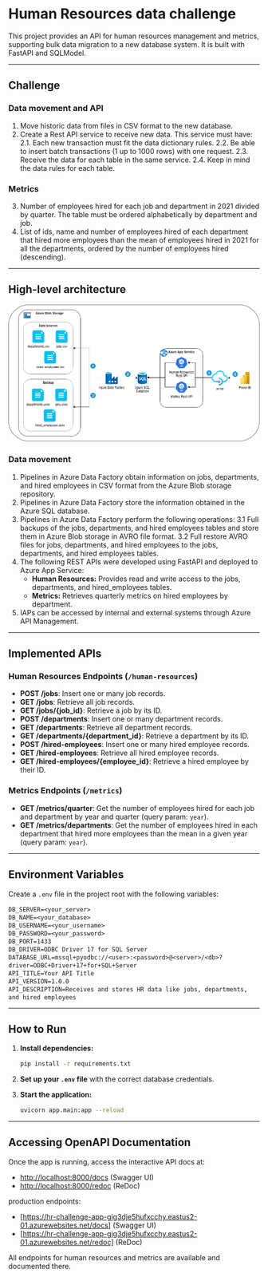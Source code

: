 # Human Resources data challenge

This project provides an API for human resources management and metrics, supporting bulk data migration to a new database system. It is built with FastAPI and SQLModel.

---
## Challenge
### Data movement and API
1. Move historic data from files in CSV format to the new database.
2. Create a Rest API service to receive new data. This service must have:
2.1. Each new transaction must fit the data dictionary rules.
2.2. Be able to insert batch transactions (1 up to 1000 rows) with one request.
2.3. Receive the data for each table in the same service.
2.4. Keep in mind the data rules for each table.

### Metrics
3. Number of employees hired for each job and department in 2021 divided by quarter. The
table must be ordered alphabetically by department and job.
4. List of ids, name and number of employees hired of each department that hired more
employees than the mean of employees hired in 2021 for all the departments, ordered
by the number of employees hired (descending).

---
## High-level architecture

![HR Challenge Architecture](https://github.com/churtado18/hr_challenge_data_migration/blob/develop/Architecture.png?raw=true)

### Data movement
1. Pipelines in Azure Data Factory obtain information on jobs, departments, and hired employees in CSV format from the Azure Blob storage repository.
2. Pipelines in Azure Data Factory store the information obtained in the Azure SQL database.
3. Pipelines in Azure Data Factory perform the following operations:
3.1 Full backups of the jobs, departments, and hired employees tables and store them in Azure Blob storage in AVRO file format.
3.2 Full restore AVRO files for jobs, departments, and hired employees to the jobs, departments, and hired employees tables.
4. The following REST APIs were developed using FastAPI and deployed to Azure App Service:
    - **Human Resources:** Provides read and write access to the jobs, departments, and hired_employees tables.
    - **Metrics:** Retrieves quarterly metrics on hired employees by department.
5. IAPs can be accessed by internal and external systems through Azure API Management.
---

## Implemented APIs

### Human Resources Endpoints (`/human-resources`)
- **POST /jobs**: Insert one or many job records.
- **GET /jobs**: Retrieve all job records.
- **GET /jobs/{job_id}**: Retrieve a job by its ID.
- **POST /departments**: Insert one or many department records.
- **GET /departments**: Retrieve all department records.
- **GET /departments/{department_id}**: Retrieve a department by its ID.
- **POST /hired-employees**: Insert one or many hired employee records.
- **GET /hired-employees**: Retrieve all hired employee records.
- **GET /hired-employees/{employee_id}**: Retrieve a hired employee by their ID.

### Metrics Endpoints (`/metrics`)
- **GET /metrics/quarter**: Get the number of employees hired for each job and department by year and quarter (query param: `year`).
- **GET /metrics/departments**: Get the number of employees hired in each department that hired more employees than the mean in a given year (query param: `year`).

---

## Environment Variables

Create a `.env` file in the project root with the following variables:

```
DB_SERVER=<your_server>
DB_NAME=<your_database>
DB_USERNAME=<your_username>
DB_PASSWORD=<your_password>
DB_PORT=1433
DB_DRIVER=ODBC Driver 17 for SQL Server
DATABASE_URL=mssql+pyodbc://<user>:<password>@<server>/<db>?driver=ODBC+Driver+17+for+SQL+Server
API_TITLE=Your API Title
API_VERSION=1.0.0
API_DESCRIPTION=Receives and stores HR data like jobs, departments, and hired employees
```

---

## How to Run

1. **Install dependencies:**
   ```bash
   pip install -r requirements.txt
   ```

2. **Set up your `.env` file** with the correct database credentials.

3. **Start the application:**
   ```bash
   uvicorn app.main:app --reload
   ```

---

## Accessing OpenAPI Documentation

Once the app is running, access the interactive API docs at:

- [http://localhost:8000/docs](http://localhost:8000/docs) (Swagger UI)
- [http://localhost:8000/redoc](http://localhost:8000/redoc) (ReDoc)

production endpoints:

- [https://hr-challenge-app-gjg3dje5hufxcchy.eastus2-01.azurewebsites.net/docs] (Swagger UI)
- [https://hr-challenge-app-gjg3dje5hufxcchy.eastus2-01.azurewebsites.net/redoc] (ReDoc) 

All endpoints for human resources and metrics are available and documented there.
